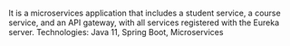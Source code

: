 It is a microservices application that includes a student service, a course service, and an API gateway, with all services registered with the Eureka server. 
Technologies: Java 11, Spring Boot, Microservices
